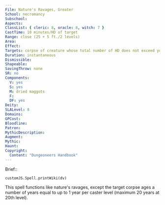 ```yaml
---
File: Nature's Ravages, Greater
School: necromancy
Subschool: 
Aspects: 
ClassList: { cleric: 8, oracle: 8, witch: 7 }
CastTime: 10 minutes/HD of target
Range: close (25 + 5 ft./2 levels)
Area: 
Effect: 
Targets: corpse of creature whose total number of HD does not exceed your caster level
Duration: instantaneous
Dismissible: 
Shapeable: 
SavingThrow: none
SR: no
Components:
  V: yes
  S: yes
  M: dried maggots
  F: 
  DF: yes
Deity: 
SLALevel: 8
Domains: 
GPCost: 
Bloodline: 
Patron: 
MythicDescription: 
Augment: 
Mythic: 
Haunt: 
Copyright:
  Content: "Dungeoneers Handbook"
---
```

Brief:: 

```dataviewjs
customJS.Spell.printWiki(dv)
```

This spell functions like nature's ravages, except the target corpse ages a number of years equal to up to 1 year per caster level (maximum 20 years at 20th level).
